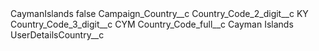 <?xml version="1.0" encoding="UTF-8"?>
<CustomMetadata xmlns="http://soap.sforce.com/2006/04/metadata" xmlns:xsi="http://www.w3.org/2001/XMLSchema-instance" xmlns:xsd="http://www.w3.org/2001/XMLSchema">
    <label>CaymanIslands</label>
    <protected>false</protected>
    <values>
        <field>Campaign_Country__c</field>
        <value xsi:nil="true"/>
    </values>
    <values>
        <field>Country_Code_2_digit__c</field>
        <value xsi:type="xsd:string">KY</value>
    </values>
    <values>
        <field>Country_Code_3_digit__c</field>
        <value xsi:type="xsd:string">CYM</value>
    </values>
    <values>
        <field>Country_Code_full__c</field>
        <value xsi:type="xsd:string">Cayman Islands</value>
    </values>
    <values>
        <field>UserDetailsCountry__c</field>
        <value xsi:nil="true"/>
    </values>
</CustomMetadata>
